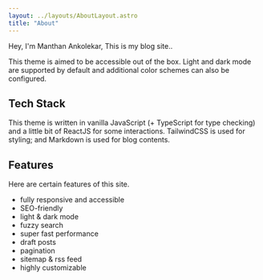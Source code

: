 ```yaml
---
layout: ../layouts/AboutLayout.astro
title: "About"
---
```


Hey, I'm Manthan Ankolekar, This is my blog site..

This theme is aimed to be accessible out of the box. Light and dark mode are supported by
default and additional color schemes can also be configured.

<!-- <div>
  <img src="/dev.svg" class="sm:w-1/2 mx-auto" alt="coding dev illustration">
</div> -->

## Tech Stack

This theme is written in vanilla JavaScript (+ TypeScript for type checking) and a little bit of ReactJS for some interactions. TailwindCSS is used for styling; and Markdown is used for blog contents.

## Features

Here are certain features of this site.

- fully responsive and accessible
- SEO-friendly
- light & dark mode
- fuzzy search
- super fast performance
- draft posts
- pagination
- sitemap & rss feed
- highly customizable
